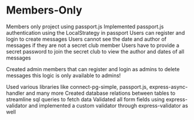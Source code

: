# Members-Only

Members only project using passport.js
Implemented passport.js authentication using the LocalStrategy in passport
Users can register and login to create messages
Users cannot see the date and author of messages if they are not a secret club member
Users have to provide a secret password to join the secret club to view the author and dates of all messages

Created admin members that can register and login as admins to delete messages this logic is only available to admins!

Used various libraries like connect-pg-simple, passport.js, express-async-handler and many more
Created database relations between tables to streamline sql queries to fetch data
Validated all form fields using express-validator and implemented a custom validator through express-validator as well

